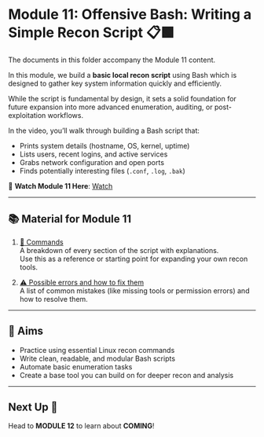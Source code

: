 # Module 11: Offensive Bash: Writing a Simple Recon Script 📋🟩

The documents in this folder accompany the Module 11 content.

In this module, we build a **basic local recon script** using Bash which is designed to gather key system information quickly and efficiently.

While the script is fundamental by design, it sets a solid foundation for future expansion into more advanced enumeration, auditing, or post-exploitation workflows.

In the video, you’ll walk through building a Bash script that:

- Prints system details (hostname, OS, kernel, uptime)
- Lists users, recent logins, and active services
- Grabs network configuration and open ports
- Finds potentially interesting files (`.conf`, `.log`, `.bak`)

🎥 **Watch Module 11 Here**: [Watch](https://www.youtube.com/watch?v=AIZGlZi1cbU)

---

## 📚 Material for Module 11

1. [📖 Commands](./commands.md)  
   A breakdown of every section of the script with explanations.  
   Use this as a reference or starting point for expanding your own recon tools.

2. [⚠ Possible errors and how to fix them](./errors.md)  
   A list of common mistakes (like missing tools or permission errors) and how to resolve them.

---

## 🎯 Aims

- Practice using essential Linux recon commands
- Write clean, readable, and modular Bash scripts
- Automate basic enumeration tasks
- Create a base tool you can build on for deeper recon and analysis

---

## Next Up 🚀

Head to **MODULE 12** to learn about **COMING**!
